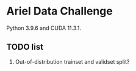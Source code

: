 # Ariel Data Challenge

Python 3.9.6 and CUDA 11.3.1.

## TODO list

1. Out-of-distribution trainset and validset split?
